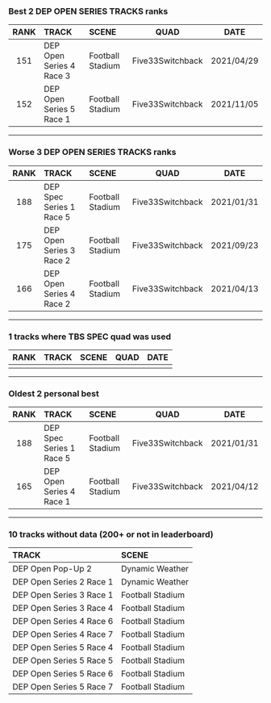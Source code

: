 ### Best 2 DEP OPEN SERIES TRACKS ranks
|RANK|TRACK|SCENE|QUAD|DATE|
|:---:|:---|:---|:---:|:---:|
|151|DEP Open Series 4 Race 3|Football Stadium|Five33Switchback|2021/04/29|
|152|DEP Open Series 5 Race 1|Football Stadium|Five33Switchback|2021/11/05|
---
### Worse 3 DEP OPEN SERIES TRACKS ranks
|RANK|TRACK|SCENE|QUAD|DATE|
|:---:|:---|:---|:---:|:---:|
|188|DEP Spec Series 1 Race 5|Football Stadium|Five33Switchback|2021/01/31|
|175|DEP Open Series 3 Race 2|Football Stadium|Five33Switchback|2021/09/23|
|166|DEP Open Series 4 Race 2|Football Stadium|Five33Switchback|2021/04/13|
---
### 1 tracks where TBS SPEC quad was used
|RANK|TRACK|SCENE|QUAD|DATE|
|:---:|:---|:---|:---:|:---:|
||||||
---
### Oldest 2 personal best
|RANK|TRACK|SCENE|QUAD|DATE|
|:---:|:---|:---|:---:|:---:|
|188|DEP Spec Series 1 Race 5|Football Stadium|Five33Switchback|2021/01/31|
|165|DEP Open Series 4 Race 1|Football Stadium|Five33Switchback|2021/04/12|
---
### 10 tracks without data (200+ or not in leaderboard)
|TRACK|SCENE|
|:---|:---|
|DEP Open Pop-Up 2|Dynamic Weather|
|DEP Open Series 2 Race 1|Dynamic Weather|
|DEP Open Series 3 Race 1|Football Stadium|
|DEP Open Series 3 Race 4|Football Stadium|
|DEP Open Series 4 Race 6|Football Stadium|
|DEP Open Series 4 Race 7|Football Stadium|
|DEP Open Series 5 Race 4|Football Stadium|
|DEP Open Series 5 Race 5|Football Stadium|
|DEP Open Series 5 Race 6|Football Stadium|
|DEP Open Series 5 Race 7|Football Stadium|
